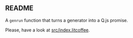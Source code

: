 README
------

A `genrun` function that turns a generator into a Q.js promise.

Please, have a look at [src/index.litcoffee](src/index.litcoffee).
